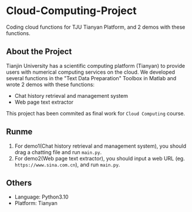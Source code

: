 # Cloud-Computing-Project
Coding cloud functions for TJU Tianyan Platform, and 2 demos with these functions.

## About the Project 

Tianjin University has a scientific computing platform (Tianyan) to provide users with numerical computing services on the cloud. We developed several functions in the "Text Data Preparation" Toolbox in Matlab and wrote 2 demos with these functions:

- Chat history retrieval and management system
- Web page text extractor

This project has been commited as final work for `Cloud Computing` course.

## Runme

1. For demo1(Chat history retrieval and management system), you should drag a chatting file and run `main.py`.
2. For demo2(Web page text extractor), you should input a web URL (eg. `https://www.sina.com.cn`), and run `main.py`.

## Others

- Language: Python3.10
- Platform: Tianyan
